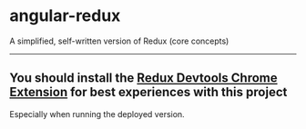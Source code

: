 # angular-redux
A simplified, self-written version of Redux (core concepts)

---  

## You should install the [Redux Devtools Chrome Extension](https://chrome.google.com/webstore/detail/redux-devtools/lmhkpmbekcpmknklioeibfkpmmfibljd?hl=en) for best experiences with this project  
Especially when running the deployed version.
